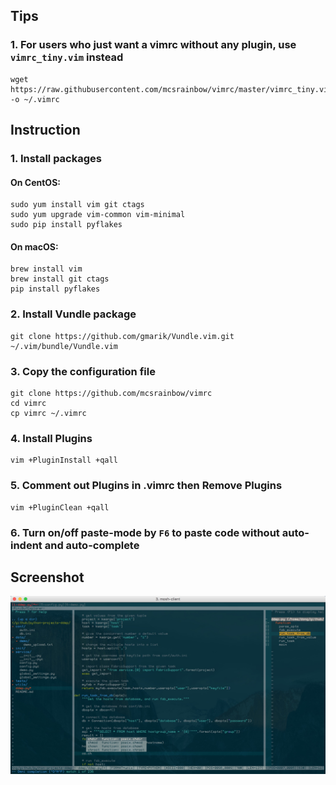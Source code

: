 ## Tips

### 1. For users who just want a vimrc without any plugin, use `vimrc_tiny.vim` instead

```
wget https://raw.githubusercontent.com/mcsrainbow/vimrc/master/vimrc_tiny.vim -o ~/.vimrc
```

## Instruction

### 1. Install packages

#### On CentOS:

```
sudo yum install vim git ctags
sudo yum upgrade vim-common vim-minimal
sudo pip install pyflakes
```

#### On macOS:

```
brew install vim
brew install git ctags
pip install pyflakes
```

### 2. Install Vundle package

```
git clone https://github.com/gmarik/Vundle.vim.git ~/.vim/bundle/Vundle.vim
```

### 3. Copy the configuration file

```
git clone https://github.com/mcsrainbow/vimrc
cd vimrc
cp vimrc ~/.vimrc
```

### 4. Install Plugins

```
vim +PluginInstall +qall
```

### 5. Comment out Plugins in .vimrc then Remove Plugins

```
vim +PluginClean +qall
```

### 6. Turn on/off paste-mode by `F6` to paste code without auto-indent and auto-complete

## Screenshot

![image](screenshot.png)
